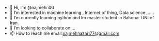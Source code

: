 - 👋 Hi, I’m @najmehn00
- 👀 I’m interested in machine learning , Internet of thing, Data science ,.....
- 🌱 I’m currently learning python and Im master student in Bahonar UNI of Iran.
- 💞️ I’m looking to collaborate on ...
- 📫 How to reach me email:najmehnazari77@gmail.com

<!---
najmehn00/najmehn00 is a ✨ special ✨ repository because its `README.md` (this file) appears on your GitHub profile.
You can click the Preview link to take a look at your changes.
--->
